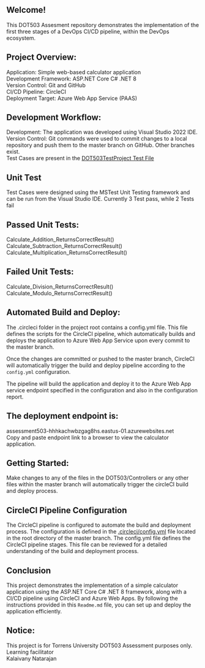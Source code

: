 ## Welcome!
This DOT503 Assesment repository demonstrates the implementation of the first three stages of a DevOps CI/CD pipeline, within the DevOps ecosystem.

## Project Overview:
Application: Simple web-based calculator application  
Development Framework: ASP.NET Core C# .NET 8  
Version Control: Git and GitHub  
CI/CD Pipeline: CircleCI  
Deployment Target: Azure Web App Service (PAAS)  

## Development Workflow:
Development: The application was developed using Visual Studio 2022 IDE.  
Version Control: Git commands were used to commit changes to a local repository and push them to the master branch on GitHub. Other branches exist.  
Test Cases are present in the [DOT503TestProject Test File](https://github.com/seangabe/DOT503/blob/master/DOT503TestProject/UnitTest1.cs)   

## Unit Test
Test Cases were designed using the MSTest Unit Testing framework and can be run from the Visual Studio IDE.
Currently 3 Test pass, while 2 Tests fail

## Passed Unit Tests:
Calculate_Addition_ReturnsCorrectResult()  
Calculate_Subtraction_ReturnsCorrectResult()  
Calculate_Multiplication_ReturnsCorrectResult()  

## Failed Unit Tests:
Calculate_Division_ReturnsCorrectResult()  
Calculate_Modulo_ReturnsCorrectResult()   
        
## Automated Build and Deploy: 
The .circleci folder in the project root contains a config.yml file. This file defines the scripts for the CircleCI pipeline, which automatically builds and deploys the application to Azure Web App Service upon every commit to the master branch.

Once the changes are committed or pushed to the master branch, CircleCI will automatically trigger the build and deploy pipeline according to the `config.yml` configuration.

The pipeline will build the application and deploy it to the Azure Web App service endpoint specified in the configuration and also in the configuration report.

## The deployment endpoint is: 
assessment503-hhhkachwbzgag8hs.eastus-01.azurewebsites.net   
Copy and paste endpoint link to a browser to view the calculator application.

## Getting Started:
Make changes to any of the files in the DOT503/Controllers or any other files within the master branch will automatically trigger the circleCI build and deploy process.

## CircleCI Pipeline Configuration

The CircleCI pipeline is configured to automate the build and deployment process. The configuration is defined in the [.circleci/config.yml](https://github.com/seangabe/DOT503/blob/master/.circleci/config.yml) file located in the root directory of the master branch.
The config.yml file defines the CircleCI pipeline stages. This file can be reviewed for a detailed understanding of the build and deployment process.

## Conclusion
This project demonstrates the implementation of a simple calculator application using the ASP.NET Core C# .NET 8 framework, along with a CI/CD pipeline using CircleCI and Azure Web Apps. By following the instructions provided in this `Readme.md` file, you can set up and deploy the application efficiently.

## Notice:
This project is for Torrens University DOT503 Assessment purposes only.  
Learning facilitator  
Kalaivany Natarajan


